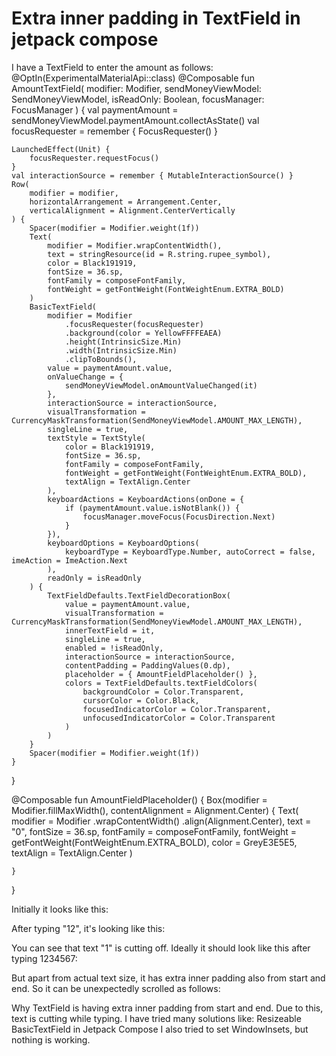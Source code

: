 
# Extra inner padding in TextField in jetpack compose

I have a TextField to enter the amount as follows:
@OptIn(ExperimentalMaterialApi::class)
@Composable
fun AmountTextField(
    modifier: Modifier,
    sendMoneyViewModel: SendMoneyViewModel,
    isReadOnly: Boolean,
    focusManager: FocusManager
) {
    val paymentAmount = sendMoneyViewModel.paymentAmount.collectAsState()
    val focusRequester = remember { FocusRequester() }

    LaunchedEffect(Unit) {
        focusRequester.requestFocus()
    }
    val interactionSource = remember { MutableInteractionSource() }
    Row(
        modifier = modifier,
        horizontalArrangement = Arrangement.Center,
        verticalAlignment = Alignment.CenterVertically
    ) {
        Spacer(modifier = Modifier.weight(1f))
        Text(
            modifier = Modifier.wrapContentWidth(),
            text = stringResource(id = R.string.rupee_symbol),
            color = Black191919,
            fontSize = 36.sp,
            fontFamily = composeFontFamily,
            fontWeight = getFontWeight(FontWeightEnum.EXTRA_BOLD)
        )
        BasicTextField(
            modifier = Modifier
                .focusRequester(focusRequester)
                .background(color = YellowFFFFEAEA)
                .height(IntrinsicSize.Min)
                .width(IntrinsicSize.Min)
                .clipToBounds(),
            value = paymentAmount.value,
            onValueChange = {
                sendMoneyViewModel.onAmountValueChanged(it)
            },
            interactionSource = interactionSource,
            visualTransformation = CurrencyMaskTransformation(SendMoneyViewModel.AMOUNT_MAX_LENGTH),
            singleLine = true,
            textStyle = TextStyle(
                color = Black191919,
                fontSize = 36.sp,
                fontFamily = composeFontFamily,
                fontWeight = getFontWeight(FontWeightEnum.EXTRA_BOLD),
                textAlign = TextAlign.Center
            ),
            keyboardActions = KeyboardActions(onDone = {
                if (paymentAmount.value.isNotBlank()) {
                    focusManager.moveFocus(FocusDirection.Next)
                }
            }),
            keyboardOptions = KeyboardOptions(
                keyboardType = KeyboardType.Number, autoCorrect = false, imeAction = ImeAction.Next
            ),
            readOnly = isReadOnly
        ) {
            TextFieldDefaults.TextFieldDecorationBox(
                value = paymentAmount.value,
                visualTransformation = CurrencyMaskTransformation(SendMoneyViewModel.AMOUNT_MAX_LENGTH),
                innerTextField = it,
                singleLine = true,
                enabled = !isReadOnly,
                interactionSource = interactionSource,
                contentPadding = PaddingValues(0.dp),
                placeholder = { AmountFieldPlaceholder() },
                colors = TextFieldDefaults.textFieldColors(
                    backgroundColor = Color.Transparent,
                    cursorColor = Color.Black,
                    focusedIndicatorColor = Color.Transparent,
                    unfocusedIndicatorColor = Color.Transparent
                )
            )
        }
        Spacer(modifier = Modifier.weight(1f))
    }
}

@Composable
fun AmountFieldPlaceholder() {
    Box(modifier = Modifier.fillMaxWidth(), contentAlignment = Alignment.Center) {
        Text(
            modifier = Modifier
                .wrapContentWidth()
                .align(Alignment.Center),
            text = "0",
            fontSize = 36.sp,
            fontFamily = composeFontFamily,
            fontWeight = getFontWeight(FontWeightEnum.EXTRA_BOLD),
            color = GreyE3E5E5,
            textAlign = TextAlign.Center
        )

    }
}

Initially it looks like this:

After typing "12", it's looking like this:

You can see that text "1" is cutting off.
Ideally it should look like this after typing 1234567:

But apart from actual text size, it has extra inner padding also from start and end. So it can be unexpectedly scrolled as follows:

Why TextField is having extra inner padding from start and end. Due to this, text is cutting while typing.
I have tried many solutions like:
Resizeable BasicTextField in Jetpack Compose
I also tried to set WindowInsets, but nothing is working.

        